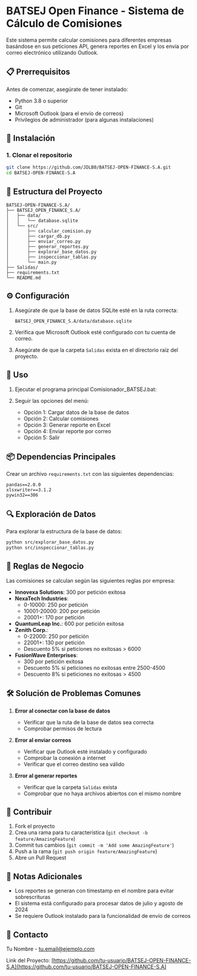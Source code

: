 # BATSEJ Open Finance - Sistema de Cálculo de Comisiones

Este sistema permite calcular comisiones para diferentes empresas basándose en sus peticiones API, genera reportes en Excel y los envía por correo electrónico utilizando Outlook.

## 📋 Prerrequisitos

Antes de comenzar, asegúrate de tener instalado:

- Python 3.8 o superior
- Git
- Microsoft Outlook (para el envío de correos)
- Privilegios de administrador (para algunas instalaciones)

## 🚀 Instalación

### 1. Clonar el repositorio

```bash
git clone https://github.com/JDLB0/BATSEJ-OPEN-FINANCE-S.A.git
cd BATSEJ-OPEN-FINANCE-S.A
```



## 📁 Estructura del Proyecto

```
BATSEJ-OPEN-FINANCE-S.A/
├── BATSEJ_OPEN_FINANCE_S.A/
│   ├── data/
│   │   └── database.sqlite
│   └── src/
│       ├── calcular_comision.py
│       ├── cargar_db.py
│       ├── enviar_correo.py
│       ├── generar_reportes.py
│       ├── explorar_base_datos.py
│       ├── inspeccionar_tablas.py
│       └── main.py
├── Salidas/
├── requirements.txt
└── README.md
```

## ⚙️ Configuración

1. Asegúrate de que la base de datos SQLite esté en la ruta correcta:
   ```
   BATSEJ_OPEN_FINANCE_S.A/data/database.sqlite
   ```

2. Verifica que Microsoft Outlook esté configurado con tu cuenta de correo.

3. Asegúrate de que la carpeta `Salidas` exista en el directorio raíz del proyecto.

## 🔧 Uso

1. Ejecutar el programa principal Comisionador_BATSEJ.bat:


2. Seguir las opciones del menú:
   - Opción 1: Cargar datos de la base de datos
   - Opción 2: Calcular comisiones
   - Opción 3: Generar reporte en Excel
   - Opción 4: Enviar reporte por correo
   - Opción 5: Salir

## 📦 Dependencias Principales

Crear un archivo `requirements.txt` con las siguientes dependencias:

```
pandas==2.0.0
xlsxwriter==3.1.2
pywin32==306
```

## 🔍 Exploración de Datos

Para explorar la estructura de la base de datos:

```bash
python src/explorar_base_datos.py
python src/inspeccionar_tablas.py
```

## 📄 Reglas de Negocio

Las comisiones se calculan según las siguientes reglas por empresa:

- **Innovexa Solutions**: 300 por petición exitosa
- **NexaTech Industries**: 
  - 0-10000: 250 por petición
  - 10001-20000: 200 por petición
  - 20001+: 170 por petición
- **QuantumLeap Inc.**: 600 por petición exitosa
- **Zenith Corp.**:
  - 0-22000: 250 por petición
  - 22001+: 130 por petición
  - Descuento 5% si peticiones no exitosas > 6000
- **FusionWave Enterprises**: 
  - 300 por petición exitosa
  - Descuento 5% si peticiones no exitosas entre 2500-4500
  - Descuento 8% si peticiones no exitosas > 4500

## 🛠️ Solución de Problemas Comunes

1. **Error al conectar con la base de datos**
   - Verificar que la ruta de la base de datos sea correcta
   - Comprobar permisos de lectura

2. **Error al enviar correos**
   - Verificar que Outlook esté instalado y configurado
   - Comprobar la conexión a internet
   - Verificar que el correo destino sea válido

3. **Error al generar reportes**
   - Verificar que la carpeta `Salidas` exista
   - Comprobar que no haya archivos abiertos con el mismo nombre

## 👥 Contribuir

1. Fork el proyecto
2. Crea una rama para tu característica (`git checkout -b feature/AmazingFeature`)
3. Commit tus cambios (`git commit -m 'Add some AmazingFeature'`)
4. Push a la rama (`git push origin feature/AmazingFeature`)
5. Abre un Pull Request

## 📝 Notas Adicionales

- Los reportes se generan con timestamp en el nombre para evitar sobrescrituras
- El sistema está configurado para procesar datos de julio y agosto de 2024
- Se requiere Outlook instalado para la funcionalidad de envío de correos

## 📧 Contacto

Tu Nombre - [tu.email@ejemplo.com](mailto:tu.email@ejemplo.com)

Link del Proyecto: [https://github.com/tu-usuario/BATSEJ-OPEN-FINANCE-S.A](https://github.com/tu-usuario/BATSEJ-OPEN-FINANCE-S.A)
